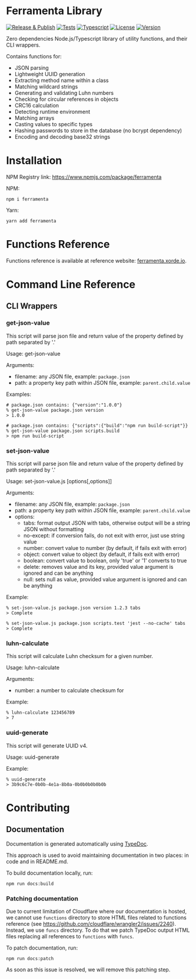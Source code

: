 # Ferramenta Library

[![Release & Publish](https://github.com/xorders/ferramenta/actions/workflows/publish.yml/badge.svg)](https://github.com/xorde-labs/ferramenta/actions/workflows/publish.yml)
[![Tests](https://github.com/xorders/ferramenta/actions/workflows/tests.yml/badge.svg)](https://github.com/xorde-labs/ferramenta/actions/workflows/tests.yml)
[![Typescript](https://img.shields.io/npm/dependency-version/ferramenta/dev/typescript)](https://www.typescriptlang.org/)
[![License](https://img.shields.io/npm/l/ferramenta)](https://opensource.org/license/mit/)
[![Version](https://img.shields.io/npm/v/ferramenta)](https://npmjs.com/ferramenta)

Zero dependencies Node.js/Typescript library of utility functions, and their CLI wrappers.

Contains functions for:
- JSON parsing
- Lightweight UUID generation
- Extracting method name within a class
- Matching wildcard strings
- Generating and validating Luhn numbers
- Checking for circular references in objects
- CRC16 calculation
- Detecting runtime environment
- Matching arrays
- Casting values to specific types
- Hashing passwords to store in the database (no bcrypt dependency)
- Encoding and decoding base32 strings

# Installation

NPM Registry link: https://www.npmjs.com/package/ferramenta

NPM:

```shell
npm i ferramenta
```

Yarn:

```shell
yarn add ferramenta
```

# Functions Reference

Functions reference is available at reference website: [ferramenta.xorde.io](https://ferramenta.xorde.io).

# Command Line Reference

## CLI Wrappers

### get-json-value

This script will parse json file and return value of the property defined by path separated by '.'

Usage: get-json-value <filename> <path>

Arguments:
- filename: any JSON file, example: `package.json`
- path: a property key path within JSON file, example: `parent.child.value`

Examples:

```shell
# package.json contains: {"version":"1.0.0"}
% get-json-value package.json version
> 1.0.0

# package.json contains: {"scripts":{"build":"npm run build-script"}}
% get-json-value package.json scripts.build
> npm run build-script
```

### set-json-value

This script will parse json file and return value of the property defined by path separated by '.'

Usage: set-json-value.js <filename> <path> <value> [options[,options]]

Arguments:
- filename: any JSON file, example: `package.json`
- path: a property key path within JSON file, example: `parent.child.value`
- options:
  - tabs: format output JSON with tabs, otherwise output will be a string JSON without formatting
  - no-except: if conversion fails, do not exit with error, just use string value
  - number: convert value to number (by default, if fails exit with error)
  - object: convert value to object (by default, if fails exit with error)
  - boolean: convert value to boolean, only 'true' or '1' converts to true
  - delete: removes value and its key, provided value argument is ignored and can be anything
  - null: sets null as value, provided value argument is ignored and can be anything

Example:

```shell
% set-json-value.js package.json version 1.2.3 tabs
> Complete

% set-json-value.js package.json scripts.test 'jest --no-cache' tabs
> Complete
```

### luhn-calculate

This script will calculate Luhn checksum for a given number.

Usage: luhn-calculate <number>

Arguments:
- number: a number to calculate checksum for

Example:

```shell
% luhn-calculate 123456789
> 7
```

### uuid-generate

This script will generate UUID v4.

Usage: uuid-generate

Example:

```shell
% uuid-generate
> 3b9c6c7e-0b0b-4e1a-8b0a-0b0b0b0b0b0b
```

# Contributing

## Documentation

Documentation is generated automatically using [TypeDoc](https://typedoc.org/).

This approach is used to avoid maintaining documentation in two places: in code and in README.md.

To build documentation locally, run:

```shell
npm run docs:build
```

### Patching documentation

Due to current limitation of Cloudflare where our documentation is hosted, we cannot use `functions` directory to store 
HTML files related to functions reference (see https://github.com/cloudflare/wrangler2/issues/2240). Instead, we use `funcs` directory. To do that we patch TypeDoc output HTML 
files replacing all references to `functions` with `funcs`.

To patch documentation, run:

```shell
npm run docs:patch
```

As soon as this issue is resolved, we will remove this patching step.
